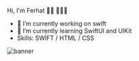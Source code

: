Hi, I'm Ferhat 👋🏻 🧑🏼‍💻

- 🔭 I’m currently working on swift
-  I’m currently learning SwiftUI and UIKit
- Skills:  SWİFT / HTML / CSS



![banner](https://user-images.githubusercontent.com/76595188/163198965-e1d1cade-e4ae-4e59-aef5-058b8f2513f3.png)
